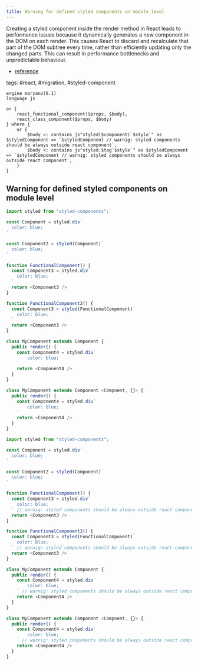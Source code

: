 ```yaml
---
title: Warning for defined styled components on module level
---
```


Creating a styled component inside the render method in React leads to performance issues because it dynamically generates a new component in the DOM on each render. This causes React to discard and recalculate that part of the DOM subtree every time, rather than efficiently updating only the changed parts. This can result in performance bottlenecks and unpredictable behaviour.

- [reference](https://styled-components.com/docs/faqs#why-should-i-avoid-declaring-styled-components-in-the-render-method)

tags: #react, #migration, #styled-component

```grit
engine marzano(0.1)
language js

or {
    react_functional_component($props, $body),
    react_class_component($props, $body)
} where {
    or {
        $body <: contains js"styled($component)`$style`" as $styledComponent => `$styledComponent // warnig: styled components should be always outside react component`,
        $body <: contains js"styled.$tag`$style`" as $styledComponent => `$styledComponent // warnig: styled components should be always outside react component`,
    }
}
```

## Warning for defined styled components on module level

```javascript
import styled from "styled-components";

const Component = styled.div`
  color: blue;
`

const Component2 = styled(Component)`
  color: blue;
`

function FunctionalComponent() {
  const Component3 = styled.div`
    color: blue;
  `
  return <Component3 />
}

function FunctionalComponent2() {
  const Component3 = styled(FunctionalComponent)`
    color: blue;
  `
  return <Component3 />
}

class MyComponent extends Component {
  public render() {
    const Component4 = styled.div`
        color: blue;
    `
    return <Component4 />
  }
}

class MyComponent extends Component <Compnent, {}> {
  public render() {
    const Component4 = styled.div`
        color: blue;
    `
    return <Component4 />
  }
}
```

```javascript
import styled from "styled-components";

const Component = styled.div`
  color: blue;
`

const Component2 = styled(Component)`
  color: blue;
`

function FunctionalComponent() {
  const Component3 = styled.div`
    color: blue;
  ` // warnig: styled components should be always outside react component
  return <Component3 />
}

function FunctionalComponent2() {
  const Component3 = styled(FunctionalComponent)`
    color: blue;
  ` // warnig: styled components should be always outside react component
  return <Component3 />
}

class MyComponent extends Component {
  public render() {
    const Component4 = styled.div`
        color: blue;
    ` // warnig: styled components should be always outside react component
    return <Component4 />
  }
}

class MyComponent extends Component <Compnent, {}> {
  public render() {
    const Component4 = styled.div`
        color: blue;
    ` // warnig: styled components should be always outside react component
    return <Component4 />
  }
}
```
